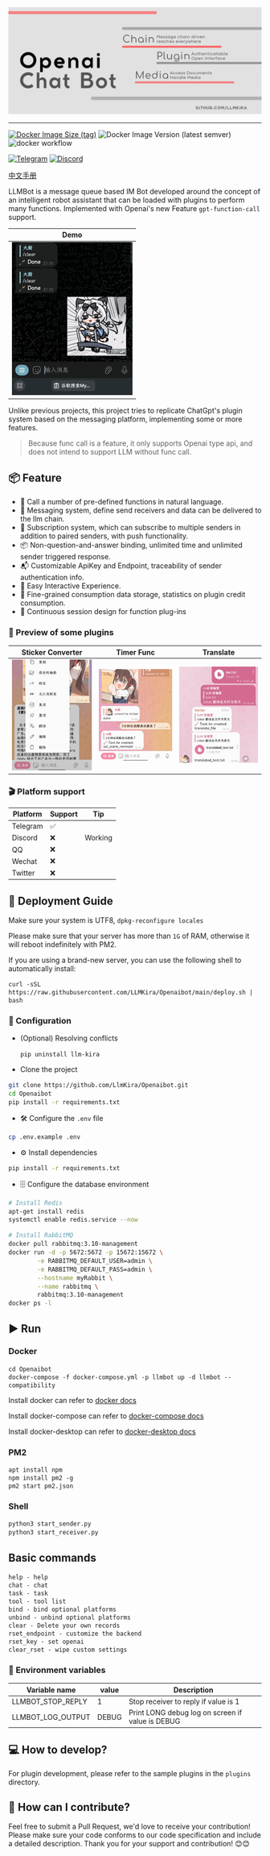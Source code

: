 ![cover](docs/project_cover.png)

-----------------------

[![Docker Image Size (tag)](https://img.shields.io/badge/Docker-Image-blue)](https://hub.docker.com/repository/docker/sudoskys/llmbot/general)
![Docker Image Version (latest semver)](https://img.shields.io/docker/v/sudoskys/llmbot)
![docker workflow](https://github.com/llmkira/openaibot/actions/workflows/docker-ci.yaml/badge.svg)

[![Telegram](https://img.shields.io/badge/Join-Telegram-blue)](https://t.me/Openai_LLM)
[![Discord](https://img.shields.io/badge/Join-Discord-blue)](https://discord.gg/6QHNdwhdE5)

[中文手册](README_CN.md)

LLMBot is a message queue based IM Bot developed around the concept of an intelligent robot assistant that can be loaded
with plugins to perform many functions. Implemented with Openai's new Feature `gpt-function-call`
support.

| Demo                              | 
|-----------------------------------|
| ![sticker](./docs/chain_chat.gif) | ![timer](./docs/timer_func.gif) |

Unlike previous projects, this project tries to replicate ChatGpt's plugin system based on the messaging platform,
implementing some or more features.

> Because func call is a feature, it only supports Openai type api, and does not intend to support LLM without func
> call.

## 📦 Feature

- 🍪 Call a number of pre-defined functions in natural language.
- 📝 Messaging system, define send receivers and data can be delivered to the llm chain.
- 📎 Subscription system, which can subscribe to multiple senders in addition to paired senders, with push functionality.
- 📦 Non-question-and-answer binding, unlimited time and unlimited sender triggered response.
- 📬 Customizable ApiKey and Endpoint, traceability of sender authentication info.
- 🍾 Easy Interactive Experience.
- 🎵 Fine-grained consumption data storage, statistics on plugin credit consumption.
- 🍖 Continuous session design for function plug-ins

### 🧀 Preview of some plugins

| Sticker Converter                   | Timer Func                      | Translate                                    |
|-------------------------------------|---------------------------------|----------------------------------------------|
| ![sticker](./docs/sticker_func.gif) | ![timer](./docs/timer_func.gif) | ![translate](./docs/translate_file_func.gif) |

### 🎬 Platform support

| Platform | Support | Tip     |
|----------|---------|---------|
| Telegram | ✅       |         |
| Discord  | ❌       | Working |
| QQ       | ❌       |         |
| Wechat   | ❌       |         |
| Twitter  | ❌       |         |

## 📝 Deployment Guide

Make sure your system is UTF8, `dpkg-reconfigure locales`

Please make sure that your server has more than `1G` of RAM, otherwise it will reboot indefinitely with PM2.

If you are using a brand-new server, you can use the following shell to automatically install:

```shell
curl -sSL https://raw.githubusercontent.com/LLMKira/Openaibot/main/deploy.sh | bash

```

### 🌻 Configuration

- (Optional) Resolving conflicts

  `pip uninstall llm-kira`

- Clone the project

```bash
git clone https://github.com/LlmKira/Openaibot.git
cd Openaibot
pip install -r requirements.txt

```

- 🛠 Configure the `.env` file

```bash
cp .env.example .env
```

- ⚙️ Install dependencies

```bash
pip install -r requirements.txt
```

- 🗄 Configure the database environment

```bash
# Install Redis
apt-get install redis
systemctl enable redis.service --now
```

```bash
# Install RabbitMQ
docker pull rabbitmq:3.10-management
docker run -d -p 5672:5672 -p 15672:15672 \
        -e RABBITMQ_DEFAULT_USER=admin \
        -e RABBITMQ_DEFAULT_PASS=admin \
        --hostname myRabbit \
        --name rabbitmq \
        rabbitmq:3.10-management 
docker ps -l
```  

## ▶️ Run

### Docker

```shell
cd Openaibot
docker-compose -f docker-compose.yml -p llmbot up -d llmbot --compatibility

```

Install docker can refer to [docker docs](https://docs.docker.com/engine/install/)

Install docker-compose can refer to [docker-compose docs](https://docs.docker.com/compose/install/)

Install docker-desktop can refer to [docker-desktop docs](https://www.docker.com/products/docker-desktop/)

### PM2

````
apt install npm
npm install pm2 -g
pm2 start pm2.json
````

### Shell

```bash
python3 start_sender.py
python3 start_receiver.py

```

## Basic commands

```shell
help - help
chat - chat
task - task
tool - tool list
bind - bind optional platforms
unbind - unbind optional platforms
clear - Delete your own records
rset_endpoint - customize the backend
rset_key - set openai
clear_rset - wipe custom settings

```

### 🥽 Environment variables

| Variable name     | value | Description                                      |
|-------------------|-------|--------------------------------------------------|
| LLMBOT_STOP_REPLY | 1     | Stop receiver to reply if value is 1             |
| LLMBOT_LOG_OUTPUT | DEBUG | Print LONG debug log on screen if value is DEBUG |

## 💻 How to develop?

For plugin development, please refer to the sample plugins in the `plugins` directory.

## 🤝 How can I contribute?

Feel free to submit a Pull Request, we'd love to receive your contribution! Please make sure your code conforms to our
code specification and include a detailed description. Thank you for your support and contribution! 😊😊